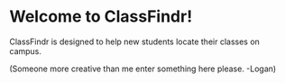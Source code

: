# Welcome to ClassFindr!

ClassFindr is designed to help new students locate their classes on campus.

(Someone more creative than me enter something here please.   -Logan)
